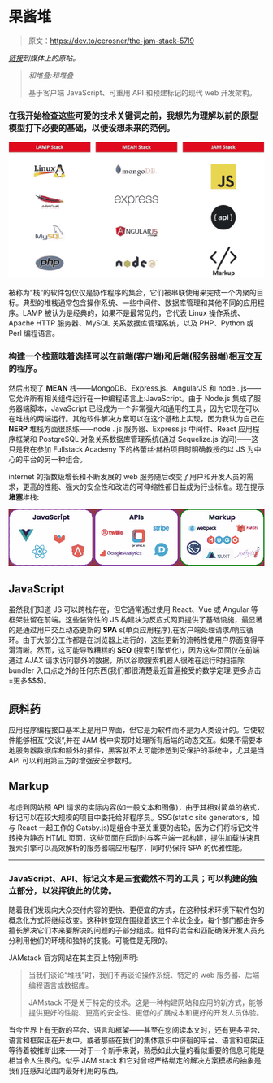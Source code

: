 # 果酱堆

> 原文：<https://dev.to/cerosner/the-jam-stack-57l9>

*[链接](https://medium.com/@cerosner/the-jam-stack-f2ef148ef4de)到媒体上的原帖。*

> *和堆叠:和堆叠*
> 
> 基于客户端 JavaScript、可重用 API 和预建标记的现代 web 开发架构。

### 在我开始检查这些可爱的技术关键词之前，我想先为理解以前的原型模型打下必要的基础，以便设想未来的范例。

[![](img/43fb7724594605a6d15d8f9c54a493c3.png)](https://cdn-images-1.medium.com/max/1760/1*THIjvw4Yni8JQ6QzvS71LA.jpeg)

被称为“栈”的软件包仅仅是协作程序的集合，它们被串联使用来完成一个内聚的目标。典型的堆栈通常包含操作系统、一些中间件、数据库管理和其他不同的应用程序。LAMP 被认为是经典的，如果不是最常见的，它代表 Linux 操作系统、Apache HTTP 服务器、MySQL 关系数据库管理系统，以及 PHP、Python 或 Perl 编程语言。

### 构建一个栈意味着选择可以在前端(客户端)和后端(服务器端)相互交互的程序。

然后出现了 **MEAN** 栈——MongoDB、Express.js、AngularJS 和 node . js——它允许所有相关组件运行在一种编程语言上:JavaScript。由于 Node.js 集成了服务器端脚本，JavaScript 已经成为一个非常强大和通用的工具，因为它现在可以在堆栈的两端运行。其他软件解决方案可以在这个基础上实现，因为我认为自己在 **NERP** 堆栈方面很熟练——node . js 服务器、Express.js 中间件、React 应用程序框架和 PostgreSQL 对象关系数据库管理系统(通过 Sequelize.js 访问)——这只是我在参加 Fullstack Academy 下的格蕾丝·赫柏项目时明确教授的以 JS 为中心的平台的另一种组合。

internet 的指数级增长和不断发展的 web 服务随后改变了用户和开发人员的需求，更高的性能、强大的安全性和改进的可伸缩性都日益成为行业标准。现在提示**堵塞**堆栈:

[![](img/199e6f12b242f7cdcc9fc7eeaf1cb979.png)](https://cdn-images-1.medium.com/max/1760/1*T-bYhp8ZVm6Gc4NSIwQhdA.png)

## JavaScript

虽然我们知道 JS 可以跨栈存在，但它通常通过使用 React、Vue 或 Angular 等框架驻留在前端。这些装饰性的 JS 构建块为反应式网页提供了基础设施，最显著的是通过用户交互动态更新的 **SPA** s(单页应用程序),在客户端处理请求/响应循环。由于大部分工作都是在浏览器上进行的，这些更新的流畅性使用户界面变得平滑清晰。然而，这可能导致糟糕的 **SEO** (搜索引擎优化)，因为这些页面仅在前端通过 AJAX 请求访问额外的数据，所以谷歌搜索机器人很难在运行时扫描除 bundler 入口点之外的任何东西(我们都很清楚最近普遍接受的数学定理:更多点击=更多$$$)。

## 原料药

应用程序编程接口基本上是用户界面，但它是为软件而不是为人类设计的。它使软件能够相互“交谈”,并在 JAM 栈中实现时处理所有后端的动态交互。如果不需要本地服务器数据库和额外的插件，黑客就不太可能渗透到受保护的系统中，尤其是当 API 可以利用第三方的增强安全参数时。

## Markup

考虑到网站预 API 请求的实际内容(如一般文本和图像)，由于其相对简单的格式，标记可以在较大规模的项目中委托给非程序员。SSG(static site generators，如与 React 一起工作的 Gatsby.js)是组合中至关重要的齿轮，因为它们将标记文件转换为静态 HTML 页面，这些页面在启动时与客户端一起构建，提供加载快速且搜索引擎可以高效解析的服务器端应用程序，同时仍保持 SPA 的优雅性能。

* * *

### JavaScript、API、标记文本是三套截然不同的工具；可以构建的独立部分，以发挥彼此的优势。

随着我们发现向大众交付内容的更快、更便宜的方式，在这种技术环境下软件包的概念化方式将继续改变。这种转变现在围绕着这三个伞状企业，每个部门都由许多擅长解决它们本来要解决的问题的子部分组成。组件的混合和匹配确保开发人员充分利用他们的环境和独特的技能。可能性是无限的。

JAMstack 官方网站在其主页上特别声明:

> 当我们谈论“堆栈”时，我们不再谈论操作系统、特定的 web 服务器、后端编程语言或数据库。
> 
> JAMstack 不是关于特定的技术。这是一种构建网站和应用的新方式，能够提供更好的性能、更高的安全性、更低的扩展成本和更好的开发人员体验。

当今世界上有无数的平台、语言和框架——甚至在您阅读本文时，还有更多平台、语言和框架正在开发中，或者那些在我们的集体意识中徘徊的平台、语言和框架正等待着被推断出来——对于一个新手来说，熟悉如此大量的看似重要的信息可能是相当令人生畏的。似乎 JAM stack 和它对曾经严格绑定的解决方案模板的抽象是我们在感知范围内最好利用的东西。